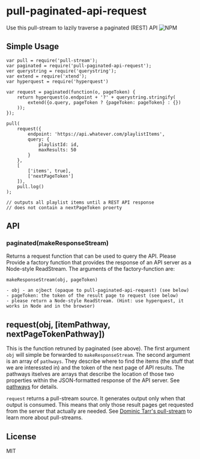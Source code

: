 # pull-paginated-api-request
Use this pull-stream to lazily traverse a paginated (REST) API
![![NPM](https://nodei.co/npm/pull-paginated-api-request.png)](https://nodei.co/npm/pull-paginated-api-request/)

## Simple Usage

    var pull = require('pull-stream');
    var paginated = require('pull-paginated-api-request');
    ver querystring = require('querystring');
    var extend = require('xtend');
    var hyperquest = require('hyperquest')

    var request = paginated(function(o, pageToken) {
        return hyperquest(o.endpoint + '?' + querystring.stringify(
            extend({o.query, pageToken ? {pageToken: pageToken} : {})
        ));
    });

    pull(
        request({
            endpoint: 'https://api.whatever.com/playlistItems',
            query: {
                playlistId: id,
                maxResults: 50
            }
        },
        [
            ['items', true], 
            ['nextPageToken']
        ]),
        pull.log()
    );
    
    // outputs all playlist items until a REST API response
    // does not contain a nextPageToken proerty

## API

### paginated(makeResponseStream)

Returns a request function that can be used to query the API.
Please Provide a factory function that provides the response of an API server as a Node-style ReadStream. The arguments of the factory-function are:

    makeResponseStream(obj, pageToken)
    
    - obj - an ojbect (opaque to pull-paginated-api-request) (see below)
    - pageToken: the token of the result page to request (see below)
    - please return a Node-style ReadStream. (Hint: use hyperquest, it works in Node and in the browser)

## request(obj, [itemPathway, nextPageTokenPathway])

This is the function retruned by paginated (see above). The first argument `obj` will simple be forwarded to `makeResponseStream`. The second argument is an array of `pathways`. They describe where to find the items (the stuff that we are interessted in) and the token of the next page of API results. The pathways itselves are arrays that  describe the location of those two properties within the JSON-formatted response of the API server. See [pathways](https://github.com/substack/pathways) for details.

`request` returns a pull-stream source. It generates output only when that output is consumed. This means that only those result pages get requested from the server that actually are needed. See [Dominic Tarr's pull-stream](https://github.com/dominictarr/pull-stream) to learn more about pull-streams.

## License
MIT


